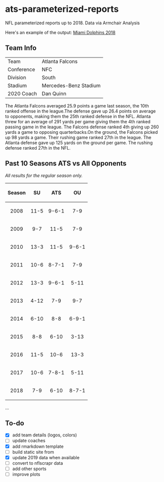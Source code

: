# ats-parameterized-reports
NFL parameterized reports up to 2018. Data via Armchair Analysis

Here's an example of the output: [Miami Dolphins 2018](https://nfl-report-demo.netlify.com/)

## Team Info

|            |                       |
| ---------- | --------------------- |
| Team       | Atlanta Falcons       |
| Conference | NFC                   |
| Division   | South                 |
| Stadium    | Mercedes-Benz Stadium |
| 2020 Coach | Dan Quinn             |

The Atlanta Falcons averaged 25.9 points a game last season, the 10th
ranked offense in the league.The defense gave up 26.4 points on average
to opponents, making them the 25th ranked defense in the NFL. Atlanta
threw for an average of 291 yards per game giving them the 4th ranked
passing game in the league. The Falcons defense ranked 4th giving up 260
yards a game to opposing quarterbacks.On the ground, the Falcons picked
up 98 yards a game. Their rushing game ranked 27th in the league. The
Atlanta defense gave up 125 yards on the ground per game. The rushing
defense ranked 27th in the NFL.

## Past 10 Seasons ATS vs All Opponents

*All results for the regular season only.*

<table>

<thead>

<tr>

<th style="text-align:center;">

Season

</th>

<th style="text-align:center;">

SU

</th>

<th style="text-align:center;">

ATS

</th>

<th style="text-align:center;">

OU

</th>

</tr>

</thead>

<tbody>

<tr>

<td style="text-align:center;">

2008

</td>

<td style="text-align:center;">

11-5

</td>

<td style="text-align:center;">

9-6-1

</td>

<td style="text-align:center;">

7-9

</td>

</tr>

<tr>

<td style="text-align:center;">

2009

</td>

<td style="text-align:center;">

9-7

</td>

<td style="text-align:center;">

11-5

</td>

<td style="text-align:center;">

7-9

</td>

</tr>

<tr>

<td style="text-align:center;">

2010

</td>

<td style="text-align:center;">

13-3

</td>

<td style="text-align:center;">

11-5

</td>

<td style="text-align:center;">

9-6-1

</td>

</tr>

<tr>

<td style="text-align:center;">

2011

</td>

<td style="text-align:center;">

10-6

</td>

<td style="text-align:center;">

8-7-1

</td>

<td style="text-align:center;">

7-9

</td>

</tr>

<tr>

<td style="text-align:center;">

2012

</td>

<td style="text-align:center;">

13-3

</td>

<td style="text-align:center;">

9-6-1

</td>

<td style="text-align:center;">

5-11

</td>

</tr>

<tr>

<td style="text-align:center;">

2013

</td>

<td style="text-align:center;">

4-12

</td>

<td style="text-align:center;">

7-9

</td>

<td style="text-align:center;">

9-7

</td>

</tr>

<tr>

<td style="text-align:center;">

2014

</td>

<td style="text-align:center;">

6-10

</td>

<td style="text-align:center;">

8-8

</td>

<td style="text-align:center;">

6-9-1

</td>

</tr>

<tr>

<td style="text-align:center;">

2015

</td>

<td style="text-align:center;">

8-8

</td>

<td style="text-align:center;">

6-10

</td>

<td style="text-align:center;">

3-13

</td>

</tr>

<tr>

<td style="text-align:center;">

2016

</td>

<td style="text-align:center;">

11-5

</td>

<td style="text-align:center;">

10-6

</td>

<td style="text-align:center;">

13-3

</td>

</tr>

<tr>

<td style="text-align:center;">

2017

</td>

<td style="text-align:center;">

10-6

</td>

<td style="text-align:center;">

7-8-1

</td>

<td style="text-align:center;">

5-11

</td>

</tr>

<tr>

<td style="text-align:center;">

2018

</td>

<td style="text-align:center;">

7-9

</td>

<td style="text-align:center;">

6-10

</td>

<td style="text-align:center;">

8-7-1

</td>

</tr>

</tbody>

</table>

...


## To-do

- [x] add team details (logos, colors)
- [ ] update coaches
- [x] add rmarkdown template
- [ ] build static site from 
- [x] update 2019 data when available
- [ ] convert to nflscrapr data 
- [ ] add other sports
- [ ] improve plots

